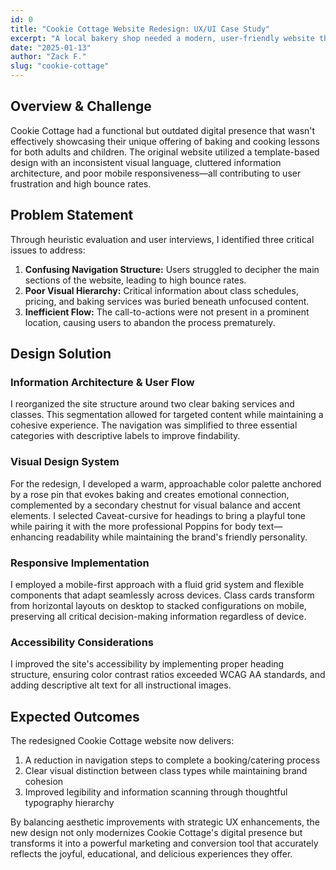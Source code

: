 ```yaml
---
id: 0
title: "Cookie Cottage Website Redesign: UX/UI Case Study"
excerpt: "A local bakery shop needed a modern, user-friendly website that would enhance their online presence and attract new customers. The original website was outdated and lacked the necessary features to provide an engaging experience for both adults and children."
date: "2025-01-13"
author: "Zack F."
slug: "cookie-cottage"
---
```


## Overview & Challenge

Cookie Cottage had a functional but outdated digital presence that wasn't effectively showcasing their unique offering of baking and cooking lessons for both adults and children. The original website utilized a template-based design with an inconsistent visual language, cluttered information architecture, and poor mobile responsiveness—all contributing to user frustration and high bounce rates.

## Problem Statement

Through heuristic evaluation and user interviews, I identified three critical issues to address:

1. **Confusing Navigation Structure:** Users struggled to decipher the main sections of the website, leading to high bounce rates.
2. **Poor Visual Hierarchy:** Critical information about class schedules, pricing, and baking services was buried beneath unfocused content.
3. **Inefficient Flow:** The call-to-actions were not present in a prominent location, causing users to abandon the process prematurely.

## Design Solution

### Information Architecture & User Flow

I reorganized the site structure around two clear baking services and classes. This segmentation allowed for targeted content while maintaining a cohesive experience. The navigation was simplified to three essential categories with descriptive labels to improve findability.

### Visual Design System

For the redesign, I developed a warm, approachable color palette anchored by a rose pin that evokes baking and creates emotional connection, complemented by a secondary chestnut for visual balance and accent elements. I selected Caveat-cursive for headings to bring a playful tone while pairing it with the more professional Poppins for body text—enhancing readability while maintaining the brand's friendly personality.

### Responsive Implementation

I employed a mobile-first approach with a fluid grid system and flexible components that adapt seamlessly across devices. Class cards transform from horizontal layouts on desktop to stacked configurations on mobile, preserving all critical decision-making information regardless of device.

### Accessibility Considerations

I improved the site's accessibility by implementing proper heading structure, ensuring color contrast ratios exceeded WCAG AA standards, and adding descriptive alt text for all instructional images.

## Expected Outcomes

The redesigned Cookie Cottage website now delivers:

1. A reduction in navigation steps to complete a booking/catering process
2. Clear visual distinction between class types while maintaining brand cohesion
3. Improved legibility and information scanning through thoughtful typography hierarchy

By balancing aesthetic improvements with strategic UX enhancements, the new design not only modernizes Cookie Cottage's digital presence but transforms it into a powerful marketing and conversion tool that accurately reflects the joyful, educational, and delicious experiences they offer.
